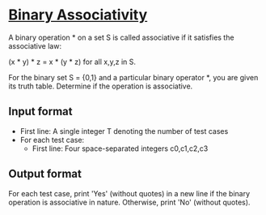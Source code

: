 # [Binary Associativity][link]

A binary operation \* on a set S is called associative if it satisfies the associative law:

(x \* y) \* z = x \* (y \* z) for all x,y,z in S.

For the binary set S = {0,1} and a particular binary operator \*, you are given its truth table. Determine if the operation is associative.

## Input format

- First line: A single integer T denoting the number of test cases
- For each test case:
  - First line: Four space-separated integers c0,c1,c2,c3

## Output format

For each test case, print 'Yes' (without quotes) in a new line if the binary operation is associative in nature. Otherwise, print 'No' (without quotes).

[link]: https://www.hackerearth.com/practice/basic-programming/implementation/basics-of-implementation/practice-problems/algorithm/binary-associativity-fc8ca73f/
